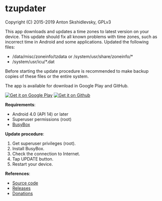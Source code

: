 # tzupdater

Copyright (C) 2015-2019 Anton Skshidlevsky, GPLv3

This app downloads and updates a time zones to latest version on your device. This update should fix all known problems with time zones, such as incorrect time in Android and some applications. Updated the following files:

* /data/misc/zoneinfo/tzdata or /system/usr/share/zoneinfo/*
* /system/usr/icu/*.dat

Before starting the update procedure is recommended to make backup copies of these files or the entire system.

The app is available for download in Google Play and GitHub.

<a href="https://play.google.com/store/apps/details?id=ru.meefik.tzupdater"><img src="https://gist.githubusercontent.com/meefik/54a54afa7cc1dc600bdb855cb7895a4a/raw/ad617c006a1ac28d067c9a87cec60199ca8fef7c/get-it-on-google-play.png" alt="Get it on Google Play"></a>
<a href="https://github.com/meefik/tzupdater/releases/latest"><img src="https://gist.githubusercontent.com/meefik/54a54afa7cc1dc600bdb855cb7895a4a/raw/ad617c006a1ac28d067c9a87cec60199ca8fef7c/get-apk-from-github.png" alt="Get it on Github"></a>

**Requirements**:

* Android 4.0 (API 14) or later
* Superuser permissions (root)
* [BusyBox](https://github.com/meefik/busybox)

**Update procedure**:

1. Get superuser privileges (root).
2. Install BusyBox.
3. Check the connection to Internet.
4. Tap UPDATE button.
5. Restart your device.

**References**:

* [Source code](https://github.com/meefik/tzupdater)
* [Releases](https://github.com/meefik/tzupdater/releases)
* [Donations](http://meefik.github.io/donate)
